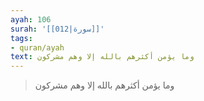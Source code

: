 ```yaml
---
ayah: 106
surah: '[[012|سورة]]'
tags:
- quran/ayah
text: وما يؤمن أكثرهم بالله إلا وهم مشركون
---
```

> وما يؤمن أكثرهم بالله إلا وهم مشركون

